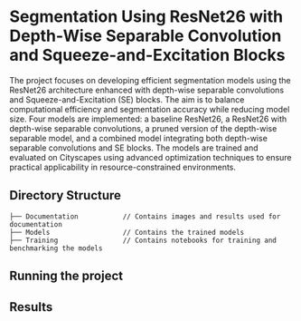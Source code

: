 # Segmentation Using ResNet26 with Depth-Wise Separable Convolution and Squeeze-and-Excitation Blocks

The project focuses on developing efficient segmentation models using the ResNet26 architecture enhanced with depth-wise separable convolutions and Squeeze-and-Excitation (SE) blocks. The aim is to balance computational efficiency and segmentation accuracy while reducing model size. Four models are implemented: a baseline ResNet26, a ResNet26 with depth-wise separable convolutions, a pruned version of the depth-wise separable model, and a combined model integrating both depth-wise separable convolutions and SE blocks. The models are trained and evaluated on Cityscapes using advanced optimization techniques to ensure practical applicability in resource-constrained environments.

## Directory Structure

```
├── Documentation           // Contains images and results used for documentation  
├── Models                  // Contains the trained models  
├── Training                // Contains notebooks for training and benchmarking the models  
```

## Running the project

## Results
